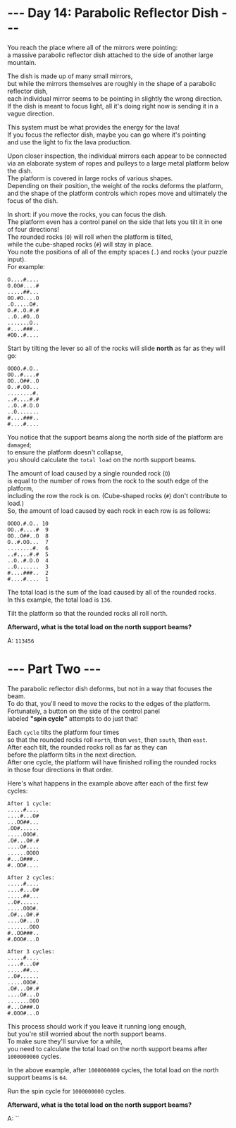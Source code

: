 # --- Day 14: Parabolic Reflector Dish ---

You reach the place where all of the mirrors were pointing:  
a massive parabolic reflector dish attached to the side of another large mountain.

The dish is made up of many small mirrors,  
but while the mirrors themselves are roughly in the shape of a parabolic reflector dish,  
each individual mirror seems to be pointing in slightly the wrong direction.  
If the dish is meant to focus light, all it's doing right now is sending it in a vague direction.

This system must be what provides the energy for the lava!  
If you focus the reflector dish, maybe you can go where it's pointing  
and use the light to fix the lava production.

Upon closer inspection, the individual mirrors each appear to be connected  
via an elaborate system of ropes and pulleys to a large metal platform below the dish.  
The platform is covered in large rocks of various shapes.  
Depending on their position, the weight of the rocks deforms the platform,  
and the shape of the platform controls which ropes move and ultimately the focus of the dish.

In short: if you move the rocks, you can focus the dish.  
The platform even has a control panel on the side that lets you tilt it in one of four directions!  
The rounded rocks (`O`) will roll when the platform is tilted,  
while the cube-shaped rocks (`#`) will stay in place.  
You note the positions of all of the empty spaces (`.`) and rocks (your puzzle input).  
For example:

```text
O....#....
O.OO#....#
.....##...
OO.#O....O
.O.....O#.
O.#..O.#.#
..O..#O..O
.......O..
#....###..
#OO..#....
```

Start by tilting the lever so all of the rocks will slide **north** as far as they will go:

```text
OOOO.#.O..
OO..#....#
OO..O##..O
O..#.OO...
........#.
..#....#.#
..O..#.O.O
..O.......
#....###..
#....#....
```

You notice that the support beams along the north side of the platform are `damaged`;  
to ensure the platform doesn't collapse,  
you should calculate the `total load` on the north support beams.

The amount of load caused by a single rounded rock (`O`)  
is equal to the number of rows from the rock to the south edge of the platform,  
including the row the rock is on.
(Cube-shaped rocks (`#`) don't contribute to load.)  
So, the amount of load caused by each rock in each row is as follows:

```text
OOOO.#.O.. 10
OO..#....#  9
OO..O##..O  8
O..#.OO...  7
........#.  6
..#....#.#  5
..O..#.O.O  4
..O.......  3
#....###..  2
#....#....  1
```

The total load is the sum of the load caused by all of the rounded rocks.  
In this example, the total load is `136`.

Tilt the platform so that the rounded rocks all roll north.

**Afterward, what is the total load on the north support beams?**

A: `113456`

# --- Part Two ---

The parabolic reflector dish deforms, but not in a way that focuses the beam.  
To do that, you'll need to move the rocks to the edges of the platform.  
Fortunately, a button on the side of the control panel  
labeled **"spin cycle"** attempts to do just that!

Each `cycle` tilts the platform four times  
so that the rounded rocks roll `north`, then `west`, then `south`, then `east`.  
After each tilt, the rounded rocks roll as far as they can  
before the platform tilts in the next direction.  
After one cycle, the platform will have finished rolling the rounded rocks  
in those four directions in that order.

Here's what happens in the example above after each of the first few cycles:

```text
After 1 cycle:
.....#....
....#...O#
...OO##...
.OO#......
.....OOO#.
.O#...O#.#
....O#....
......OOOO
#...O###..
#..OO#....

After 2 cycles:
.....#....
....#...O#
.....##...
..O#......
.....OOO#.
.O#...O#.#
....O#...O
.......OOO
#..OO###..
#.OOO#...O

After 3 cycles:
.....#....
....#...O#
.....##...
..O#......
.....OOO#.
.O#...O#.#
....O#...O
.......OOO
#...O###.O
#.OOO#...O
```

This process should work if you leave it running long enough,  
but you're still worried about the north support beams.  
To make sure they'll survive for a while,  
you need to calculate the total load on the north support beams after `1000000000` cycles.

In the above example, after `1000000000` cycles, the total load on the north support beams is `64`.

Run the spin cycle for `1000000000` cycles.

**Afterward, what is the total load on the north support beams?**

A: ``

